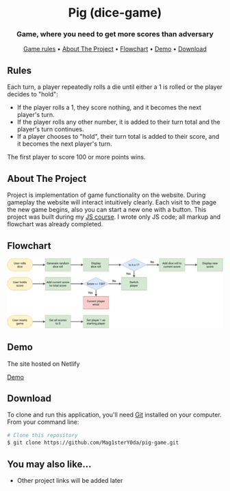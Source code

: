 <h1 align="center">
  <br>
  Pig (dice-game)
  <br>
</h1>

<h3 align="center">Game, where you need to get more scores than adversary </h4>

<p align="center">
  <a href="#rules">Game rules</a> •
  <a href="#about-the-project">About The Project</a> •
  <a href="#flowchart">Flowchart</a> •
  <a href="#demo">Demo</a> •
  <a href="#download">Download</a> 
</p>

## Rules

Each turn, a player repeatedly rolls a die until either a 1 is rolled or the player decides to "hold":

- If the player rolls a 1, they score nothing, and it becomes the next player's turn.
- If the player rolls any other number, it is added to their turn total and the player's turn continues.
- If a player chooses to "hold", their turn total is added to their score, and it becomes the next player's turn.

The first player to score 100 or more points wins.

## About The Project

Project is implementation of game functionality on the website. During gameplay the website will interact intuitively
clearly.
Each visit to the page the new game begins, also you can start a new one with a button. This project was built during
my [JS course](https://www.udemy.com/course/the-complete-javascript-course/). I wrote only JS code; all markup and flowchart
was already completed.

## Flowchart

![](pig-game-flowchart.png)

## Demo

The site hosted on Netlify

[Demo](https://pig-game-mag.netlify.app/)

## Download

To clone and run this application, you'll need [Git](https://git-scm.com) installed on your computer. From your command
line:

```bash
# Clone this repository
$ git clone https://github.com/Mag1sterY0da/pig-game.git
```

## You may also like...

* Other project links will be added later
